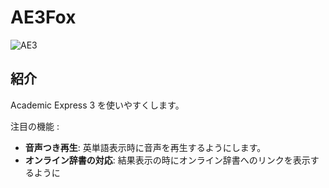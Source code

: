 # AE3Fox

![AE3](https://www.supereigo.com/academic3/images/top/AE3_logo.png)

## 紹介

Academic Express 3 を使いやすくします。

注目の機能 :

-   **音声つき再生**: 英単語表示時に音声を再生するようにします。
-   **オンライン辞書の対応**: 結果表示の時にオンライン辞書へのリンクを表示するように
